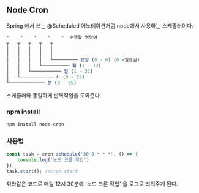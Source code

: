 ## Node Cron

Spring 에서 쓰는 @Scheduled 어노테이션처럼 node에서 사용하는 스케쥴러이다.

```javascript
*    *    *    *    *  수행할 명령어
┬   ┬   ┬   ┬   ┬
│   │   │   │   │
│   │   │   │   │
│   │   │   │   └───────── 요일 (0 - 6) (0 =일요일)
│   │   │   └────────── 월 (1 - 12)
│   │   └─────────── 일 (1 - 31)
│   └──────────── 시 (0 - 23)
└───────────── 분 (0 - 59)
```

스케쥴러와 동일하게 반복작업을 도와준다.

### npm install
```javascript
npm install node-cron
```

### 사용법
```javascript
const task = cron.schedule('30 0 * * *', () => {
    console.log('노드 크론 작업')
});
task.start(); //cron start
```

위와같은 코드로 매일 12시 30분에 '노드 크론 작업' 을 로그로 띄워주게 된다.